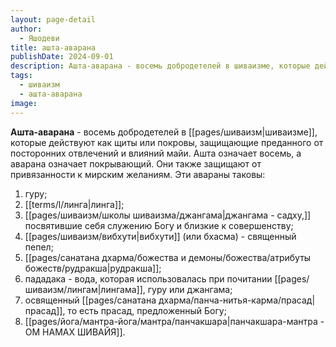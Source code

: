 ```yaml
---
layout: page-detail
author:
  - Яшодеви
title: ашта-аварана
publishDate: 2024-09-01
description: Ашта-аварана - восемь добродетелей в шиваизме, которые действуют как щиты или покровы, защищающие преданного от посторонних отвлечений и влияний майи.
tags:
  - шиваизм
  - ашта-аварана
image:
---
```

**Ашта-аварана** - восемь добродетелей в [[pages/шиваизм|шиваизме]], которые действуют как щиты или покровы, защищающие преданного от посторонних отвлечений и влияний майи. Ашта означает восемь, а аварана означает покрывающий. Они также защищают от привязанности к мирским желаниям. Эти авараны таковы: 
1. гуру; 
2. [[terms/l/линга|линга]]; 
3. [[pages/шиваизм/школы шиваизма/джангама|джангама - садху,]] посвятившие себя служению Богу и близкие к совершенству; 
4. [[pages/шиваизм/вибхути|вибхути]] (или бхасма) - священный пепел; 
5. [[pages/санатана дхарма/божества и демоны/божества/атрибуты божеств/рудракша|рудракша]]; 
6. пададака - вода, которая использовалась при почитании [[pages/шиваизм/лингам|лингама]], гуру или джангама; 
7. освященный [[pages/санатана дхарма/панча-нитья-карма/прасад|прасад]], то есть прасад, предложенный Богу; 
8. [[pages/йога/мантра-йога/мантра/панчакшара|панчакшара-мантра - ОМ НАМАХ ШИВАЙЯ]].

